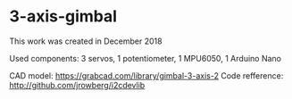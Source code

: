 # 3-axis-gimbal

This work was created in December 2018

Used components: 3 servos, 1 potentiometer, 1 MPU6050, 1 Arduino Nano

CAD model: https://grabcad.com/library/gimbal-3-axis-2
Code refference: http://github.com/jrowberg/i2cdevlib
